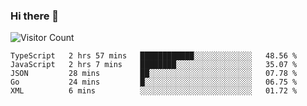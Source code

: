 ### Hi there 👋

![Visitor Count](https://profile-counter.glitch.me/andepzai/count.svg)

<!--START_SECTION:waka-->
```text
TypeScript   2 hrs 57 mins   ████████████░░░░░░░░░░░░░   48.56 % 
JavaScript   2 hrs 7 mins    ████████░░░░░░░░░░░░░░░░░   35.07 % 
JSON         28 mins         ██░░░░░░░░░░░░░░░░░░░░░░░   07.78 % 
Go           24 mins         █░░░░░░░░░░░░░░░░░░░░░░░░   06.75 % 
XML          6 mins          ░░░░░░░░░░░░░░░░░░░░░░░░░   01.72 %
```
<!--END_SECTION:waka-->